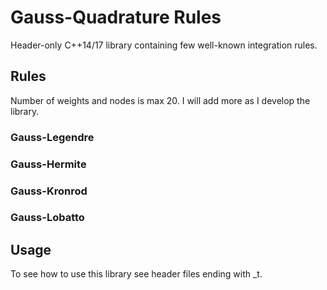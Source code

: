 # Gauss-Quadrature Rules
Header-only C++14/17 library containing few well-known integration rules.

## Rules
Number of weights and nodes is max 20. I will add more as I develop the library. 
### Gauss-Legendre
### Gauss-Hermite
### Gauss-Kronrod
### Gauss-Lobatto

## Usage
To see how to use this library see header files ending with _t.